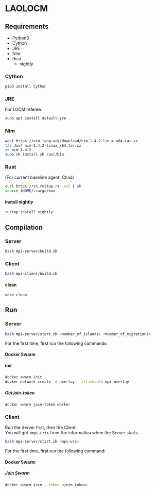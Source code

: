 # LAOLOCM

## Requirements

- Python3
- Cython
- JRE
- Nim
- Rust
	- nightly

### Cython

```sh
pip3 install Cython
```

### JRE

For LOCM referee.

```sh
sudo apt install default-jre
```

### Nim

```sh
wget https://nim-lang.org/download/nim-1.4.2-linux_x64.tar.xz
tar Jxvf nim-1.4.2-linux_x64.tar.xz
cd nim-1.4.2
sudo sh install.sh /usr/bin
```

### Rust

(For current baseline agent: Chad)

```sh
curl https://sh.rustup.rs -sSf | sh
source $HOME/.cargo/env
```

#### install nightly

```sh
rustup install nightly
```

## Compilation

### Server

```sh
bash mpi-server/build.sh
```

### Client

```sh
bash mpi-client/build.sh
```

#### clean

```sh
make clean
```

<!-- ### Chad

```sh
make -C Agents/Chad/agent
```

#### clean

```sh
make -C Agents/Chad/agent clean
``` -->

## Run

### Server

```sh
bash mpi-server/start.sh <number_of_islands> <number_of_migrations>
```

For the first time, first run the following commands:

#### Docker Swarm

##### Init

```sh
docker swarm init
docker network create -d overlay --attachable mpi-overlay
```

##### Get join-token

```sh
docker swarm join-token worker
```

### Client

Run the Server first, then the Client.  
You will get `<mpi-uri>` from the information when the Server starts.

```sh
bash mpi-server/start.sh <mpi-uri>
```

For the first time, first run the following command:

#### Docker Swarm

##### Join Swarm

```sh
docker swarm join --token <join-token>
```
